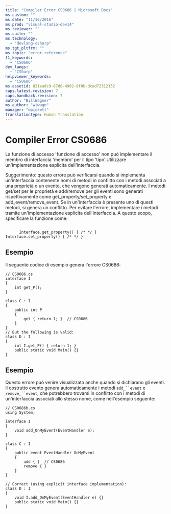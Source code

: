 ```yaml
---
title: "Compiler Error CS0686 | Microsoft Docs"
ms.custom: ""
ms.date: "11/16/2016"
ms.prod: "visual-studio-dev14"
ms.reviewer: ""
ms.suite: ""
ms.technology: 
  - "devlang-csharp"
ms.tgt_pltfrm: ""
ms.topic: "error-reference"
f1_keywords: 
  - "CS0686"
dev_langs: 
  - "CSharp"
helpviewer_keywords: 
  - "CS0686"
ms.assetid: 821ea0c9-87d8-4902-8f0b-dcad72312132
caps.latest.revision: 7
caps.handback.revision: 7
author: "BillWagner"
ms.author: "wiwagn"
manager: "wpickett"
translationtype: Human Translation
---
```

# Compiler Error CS0686
La funzione di accesso 'funzione di accesso' non può implementare il membro di interfaccia 'membro' per il tipo 'tipo'.Utilizzare un'implementazione esplicita dell'interfaccia.  
  
 Suggerimento: questo errore può verificarsi quando si implementa un'interfaccia contenente nomi di metodi in conflitto con i metodi associati a una proprietà o un evento, che vengono generati automaticamente.  I metodi get\/set per le proprietà e add\/remove per gli eventi sono generati rispettivamente come get\_property\/set\_property e add\_event\/remove\_event.  Se in un'interfaccia è presente uno di questi metodi, si genera un conflitto.  Per evitare l'errore, implementare i metodi tramite un'implementazione esplicita dell'interfaccia.  A questo scopo, specificare la funzione come:  
  
```  
  
      Interface.get_property() { /* */ }  
Interface.set_property() { /* */ }  
```  
  
## Esempio  
 Il seguente codice di esempio genera l'errore CS0686:  
  
```  
// CS0686.cs  
interface I  
{  
    int get_P();  
}  
  
class C : I  
{  
    public int P  
    {  
        get { return 1; }  // CS0686  
    }  
}  
// But the following is valid:  
class D : I  
{  
    int I.get_P() { return 1; }  
    public static void Main() {}  
}  
```  
  
## Esempio  
 Questo errore può venire visualizzato anche quando si dichiarano gli eventi.  Il costrutto evento genera automaticamente i metodi `add_``event` e `remove_``event`, che potrebbero trovarsi in conflitto con i metodi di un'interfaccia associati allo stesso nome, come nell'esempio seguente:  
  
```  
// CS0686b.cs  
using System;  
  
interface I  
{  
    void add_OnMyEvent(EventHandler e);  
}  
  
class C : I  
{  
    public event EventHandler OnMyEvent  
    {  
        add { }  // CS0686  
        remove { }  
    }  
}  
  
// Correct (using explicit interface implementation):  
class D : I  
{  
    void I.add_OnMyEvent(EventHandler e) {}  
    public static void Main() {}  
}  
```